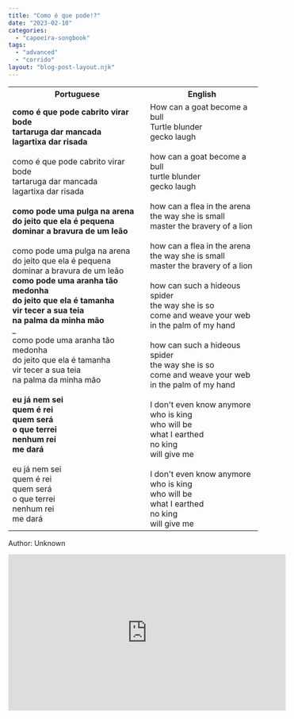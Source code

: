 ```yaml
---
title: "Como é que pode!?"
date: "2023-02-10"
categories: 
  - "capoeira-songbook"
tags: 
  - "advanced"
  - "corrido"
layout: "blog-post-layout.njk"
---
```


<table class="capoeira-table">
    <tr class="header-row">
        <th>Portuguese</th>
        <th>English</th>
    </tr>
    <tr>
        <td>
            <strong>como é que pode cabrito virar bode</strong><br>
            <strong>tartaruga dar mancada</strong><br>
            <strong>lagartixa dar risada</strong><br>
            <br>
            como é que pode cabrito virar bode<br>
            tartaruga dar mancada<br>
            lagartixa dar risada<br>
            <br>
            <strong>como pode uma pulga na arena</strong><br>
            <strong>do jeito que ela é pequena</strong><br>
            <strong>dominar a bravura de um leão</strong><br>
            <br>
            como pode uma pulga na arena<br>
            do jeito que ela é pequena<br>
            dominar a bravura de um leão<br>
            <strong>como pode uma aranha tão medonha</strong><br>
            <strong>do jeito que ela é tamanha</strong><br>
            <strong>vir tecer a sua teia</strong><br>
            <strong>na palma da minha mão</strong><br>
            _<br>
            como pode uma aranha tão medonha<br>
            do jeito que ela é tamanha<br>
            vir tecer a sua teia<br>
            na palma da minha mão<br>
            <br>
            <strong>eu já nem sei</strong><br>
            <strong>quem é rei</strong><br>
            <strong>quem será</strong><br>
            <strong>o que terrei</strong><br>
            <strong>nenhum rei</strong><br>
            <strong>me dará</strong><br>
            <br>
            eu já nem sei<br>
            quem é rei<br>
            quem será<br>
            o que terrei<br>
            nenhum rei<br>
            me dará
        </td>
        <td>
            How can a goat become a bull<br>
            Turtle blunder<br>
            gecko laugh<br>
            <br>
            how can a goat become a bull<br>
            turtle blunder<br>
            gecko laugh<br>
            <br>
            how can a flea in the arena<br>
            the way she is small<br>
            master the bravery of a lion<br>
            <br>
            how can a flea in the arena<br>
            the way she is small<br>
            master the bravery of a lion<br>
            <br>
            how can such a hideous spider<br>
            the way she is so<br>
            come and weave your web<br>
            in the palm of my hand<br>
            <br>
            how can such a hideous spider<br>
            the way she is so<br>
            come and weave your web<br>
            in the palm of my hand<br>
            <br>
            I don't even know anymore<br>
            who is king<br>
            who will be<br>
            what I earthed<br>
            no king<br>
            will give me<br>
            <br>
            I don't even know anymore<br>
            who is king<br>
            who will be<br>
            what I earthed<br>
            no king<br>
            will give me
        </td>
    </tr>
</table>

<figcaption>

Author: Unknown

</figcaption>

<iframe width="560" height="315" src="https://www.youtube.com/embed/H9X4frwGxps" title="YouTube video player" frameborder="0" allow="accelerometer; autoplay; clipboard-write; encrypted-media; gyroscope; picture-in-picture" allowfullscreen></iframe>